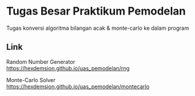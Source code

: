 # Tugas Besar Praktikum Pemodelan
Tugas konversi algoritma bilangan acak &amp; monte-carlo ke dalam program

## Link
Random Number Generator
https://hexdemsion.github.io/uas_pemodelan/rng

Monte-Carlo Solver
https://hexdemsion.github.io/uas_pemodelan/montecarlo
